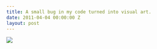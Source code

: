 ```yaml
---
title: A small bug in my code turned into visual art.
date: 2011-04-04 00:00:00 Z
layout: post
---
```


![](http://25.media.tumblr.com/tumblr_lj3pn5kR2A1qfupq5o1_1280.jpg)

